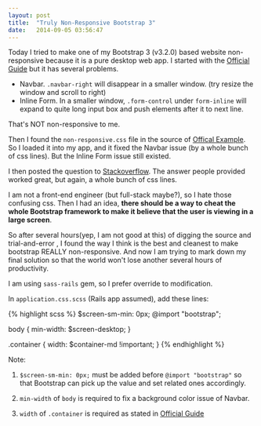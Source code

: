 ```yaml
---
layout: post
title:  "Truly Non-Responsive Bootstrap 3"
date:   2014-09-05 03:56:47
---
```


Today I tried to make one of my Bootstrap 3 (v3.2.0) based website non-responsive because it is a pure desktop web app. I started with the [Official Guide][1] but it has several problems.

- Navbar. `.navbar-right` will disappear in a smaller window. (try resize the window and scroll to right)
- Inline Form. In a smaller window, `.form-control` under `form-inline` will expand to quite long input box and push elements after it to next line.

That's NOT non-responsive to me.

Then I found the `non-responsive.css` file in the source of [Offical Example][2]. So I loaded it into my app, and it fixed the Navbar issue (by a whole bunch of css lines). But the Inline Form issue still existed.

I then posted the question to [Stackoverflow][3]. The answer people provided worked great, but again, a whole bunch of css lines.

I am not a front-end engineer (but full-stack maybe?), so I hate those confusing css. Then I had an idea, **there should be a way to cheat the whole Bootstrap framework to make it believe that the user is viewing in a large screen**.

So after several hours(yep, I am not good at this) of digging the source and trial-and-error , I found the way I think is the best and cleanest to make bootstrap REALLY non-responsive. And now I am trying to mark down my final solution so that the world won't lose another several hours of productivity.

I am using `sass-rails` gem, so I prefer override to modification.

In `application.css.scss` (Rails app assumed), add these lines:

{% highlight scss %}
$screen-sm-min: 0px;
@import "bootstrap";

body {
  min-width: $screen-desktop;
}

.container {
  width: $container-md !important;
}
{% endhighlight %}

Note:

1. `$screen-sm-min: 0px;` must be added before `@import "bootstrap"` so that Bootstrap can pick up the value and set related ones accordingly.

2. `min-width` of `body` is required to fix a background color issue of Navbar.

3. `width` of `.container` is required as stated in [Official Guide][1]

[1]: http://getbootstrap.com/getting-started/#disable-responsive
[2]: http://getbootstrap.com/examples/non-responsive/
[3]: http://stackoverflow.com/questions/25672349/non-responsive-inline-form-in-bootstrap-3
